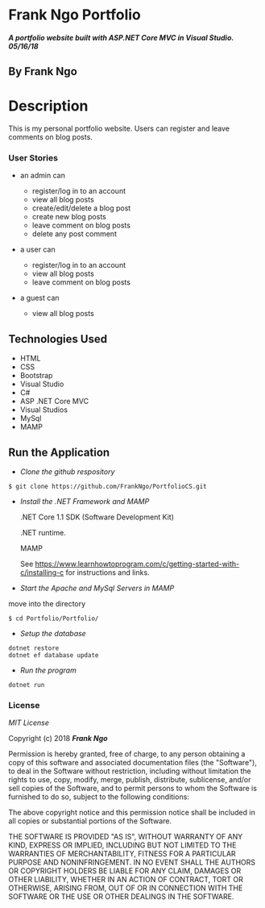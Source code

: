 # Frank Ngo Portfolio

##### A portfolio website built with ASP.NET Core MVC in Visual Studio.  05/16/18

## By Frank Ngo

# Description
This is my personal portfolio website. Users can register and leave comments on blog posts.

### User Stories
* an admin can
  * register/log in to an account
  * view all blog posts
  * create/edit/delete a blog post
  * create new blog posts
  * leave comment on blog posts
  * delete any post comment

* a user can
  * register/log in to an account
  * view all blog posts
  * leave comment on blog posts

* a guest can
  * view all blog posts

## Technologies Used
* HTML
* CSS
* Bootstrap
* Visual Studio
* C#
* ASP .NET Core MVC
* Visual Studios
* MySql
* MAMP

## Run the Application  

  * _Clone the github respository_
  ```
  $ git clone https://github.com/FrankNgo/PortfolioCS.git
  ```

  * _Install the .NET Framework and MAMP_

    .NET Core 1.1 SDK (Software Development Kit)

    .NET runtime.

    MAMP

    See https://www.learnhowtoprogram.com/c/getting-started-with-c/installing-c for instructions and links.

* _Start the Apache and MySql Servers in MAMP_

 move into the directory
 ```
 $ cd Portfolio/Portfolio/
 ```

*  _Setup the database_

  ```
  dotnet restore
  dotnet ef database update
  ```
*  _Run the program_
  ```
  dotnet run
  ```


### License

*MIT License*

Copyright (c) 2018 **_Frank Ngo_**

Permission is hereby granted, free of charge, to any person obtaining a copy
of this software and associated documentation files (the "Software"), to deal
in the Software without restriction, including without limitation the rights
to use, copy, modify, merge, publish, distribute, sublicense, and/or sell
copies of the Software, and to permit persons to whom the Software is
furnished to do so, subject to the following conditions:

The above copyright notice and this permission notice shall be included in all
copies or substantial portions of the Software.

THE SOFTWARE IS PROVIDED "AS IS", WITHOUT WARRANTY OF ANY KIND, EXPRESS OR
IMPLIED, INCLUDING BUT NOT LIMITED TO THE WARRANTIES OF MERCHANTABILITY,
FITNESS FOR A PARTICULAR PURPOSE AND NONINFRINGEMENT. IN NO EVENT SHALL THE
AUTHORS OR COPYRIGHT HOLDERS BE LIABLE FOR ANY CLAIM, DAMAGES OR OTHER
LIABILITY, WHETHER IN AN ACTION OF CONTRACT, TORT OR OTHERWISE, ARISING FROM,
OUT OF OR IN CONNECTION WITH THE SOFTWARE OR THE USE OR OTHER DEALINGS IN THE
SOFTWARE.